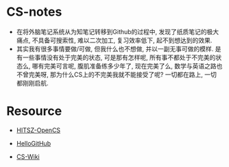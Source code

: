 # CS-notes
- 在将外脑笔记系统从为知笔记转移到Github的过程中, 发现了纸质笔记的极大痛点, 不具备可搜索性, 难以二次加工, 复习效率低下, 起不到想达到的效果.
- 其实我有很多事情要做/可做, 但我什么也不想做, 并以一副无事可做的模样. 是有一些事情没有处于完美的状态, 可是那有怎样呢, 所有事不都处于不完美的状态么, 哪有完美可言呢, 腹肌准备练多少年了, 现在完美了么, 数学与英语之路也不曾完美呀, 那为什么CS上的不完美我就不能接受了呢? 一切都在路上, 一切都刚刚启航.

# Resource
- [HITSZ-OpenCS](https://github.com/hewei2001/HITSZ-OpenCS)

- [HelloGitHub](https://github.com/521xueweihan/HelloGitHub)

- [CS-Wiki](https://github.com/Veal98/CS-Wiki)